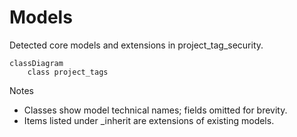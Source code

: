 # Models

Detected core models and extensions in project_tag_security.

```mermaid
classDiagram
    class project_tags
```

Notes
- Classes show model technical names; fields omitted for brevity.
- Items listed under _inherit are extensions of existing models.
